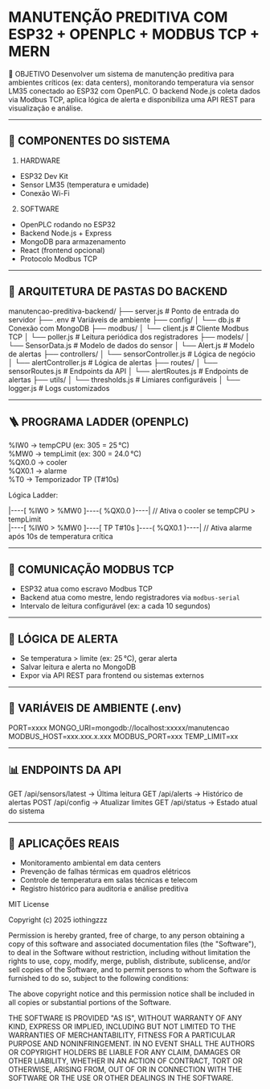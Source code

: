 
MANUTENÇÃO PREDITIVA COM ESP32 + OPENPLC + MODBUS TCP + MERN
============================================================

📌 OBJETIVO
Desenvolver um sistema de manutenção preditiva para ambientes críticos (ex: data centers), monitorando temperatura via sensor LM35 conectado ao ESP32 com OpenPLC. O backend Node.js coleta dados via Modbus TCP, aplica lógica de alerta e disponibiliza uma API REST para visualização e análise.

------------------------------------------------------------
🔧 COMPONENTES DO SISTEMA
------------------------------------------------------------

1. HARDWARE
- ESP32 Dev Kit
- Sensor LM35 (temperatura e umidade)
- Conexão Wi-Fi

2. SOFTWARE
- OpenPLC rodando no ESP32
- Backend Node.js + Express
- MongoDB para armazenamento
- React (frontend opcional)
- Protocolo Modbus TCP

------------------------------------------------------------
🧱 ARQUITETURA DE PASTAS DO BACKEND
------------------------------------------------------------

manutencao-preditiva-backend/
├── server.js               # Ponto de entrada do servidor
├── .env                    # Variáveis de ambiente
├── config/
│   └── db.js               # Conexão com MongoDB
├── modbus/
│   └── client.js           # Cliente Modbus TCP
│   └── poller.js           # Leitura periódica dos registradores
├── models/
│   └── SensorData.js       # Modelo de dados do sensor
│   └── Alert.js            # Modelo de alertas
├── controllers/
│   └── sensorController.js # Lógica de negócio
│   └── alertController.js  # Lógica de alertas
├── routes/
│   └── sensorRoutes.js     # Endpoints da API
│   └── alertRoutes.js      # Endpoints de alertas
├── utils/
│   └── thresholds.js       # Limiares configuráveis
│   └── logger.js           # Logs customizados

------------------------------------------------------------
🪜 PROGRAMA LADDER (OPENPLC)
------------------------------------------------------------

%IW0 → tempCPU (ex: 305 = 25 °C)  
%MW0 → tempLimit (ex: 300 = 24.0 °C)  
%QX0.0 → cooler  
%QX0.1 → alarme  
%T0 → Temporizador TP (T#10s)

Lógica Ladder:

|----[ %IW0 > %MW0 ]----( %QX0.0 )----|  // Ativa o cooler se tempCPU > tempLimit  
|----[ %IW0 > %MW0 ]----[ TP T#10s ]----( %QX0.1 )----|  // Ativa alarme após 10s de temperatura crítica


------------------------------------------------------------
📡 COMUNICAÇÃO MODBUS TCP
------------------------------------------------------------

- ESP32 atua como escravo Modbus TCP
- Backend atua como mestre, lendo registradores via `modbus-serial`
- Intervalo de leitura configurável (ex: a cada 10 segundos)

------------------------------------------------------------
🧠 LÓGICA DE ALERTA
------------------------------------------------------------

- Se temperatura > limite (ex: 25 °C), gerar alerta
- Salvar leitura e alerta no MongoDB
- Expor via API REST para frontend ou sistemas externos

------------------------------------------------------------
🔐 VARIÁVEIS DE AMBIENTE (.env)
------------------------------------------------------------

PORT=xxxx
MONGO_URI=mongodb://localhost:xxxxx/manutencao
MODBUS_HOST=xxx.xxx.x.xxx
MODBUS_PORT=xxx
TEMP_LIMIT=xx

------------------------------------------------------------
📊 ENDPOINTS DA API
------------------------------------------------------------

GET /api/sensors/latest       → Última leitura
GET /api/alerts               → Histórico de alertas
POST /api/config              → Atualizar limites
GET /api/status               → Estado atual do sistema

------------------------------------------------------------
📌 APLICAÇÕES REAIS
------------------------------------------------------------

- Monitoramento ambiental em data centers
- Prevenção de falhas térmicas em quadros elétricos
- Controle de temperatura em salas técnicas e telecom
- Registro histórico para auditoria e análise preditiva

MIT License

Copyright (c) 2025 iothingzzz

Permission is hereby granted, free of charge, to any person obtaining a copy
of this software and associated documentation files (the "Software"), to deal
in the Software without restriction, including without limitation the rights
to use, copy, modify, merge, publish, distribute, sublicense, and/or sell
copies of the Software, and to permit persons to whom the Software is
furnished to do so, subject to the following conditions:

The above copyright notice and this permission notice shall be included in all
copies or substantial portions of the Software.

THE SOFTWARE IS PROVIDED "AS IS", WITHOUT WARRANTY OF ANY KIND, EXPRESS OR
IMPLIED, INCLUDING BUT NOT LIMITED TO THE WARRANTIES OF MERCHANTABILITY,
FITNESS FOR A PARTICULAR PURPOSE AND NONINFRINGEMENT. IN NO EVENT SHALL THE
AUTHORS OR COPYRIGHT HOLDERS BE LIABLE FOR ANY CLAIM, DAMAGES OR OTHER
LIABILITY, WHETHER IN AN ACTION OF CONTRACT, TORT OR OTHERWISE, ARISING FROM,
OUT OF OR IN CONNECTION WITH THE SOFTWARE OR THE USE OR OTHER DEALINGS IN THE
SOFTWARE.

